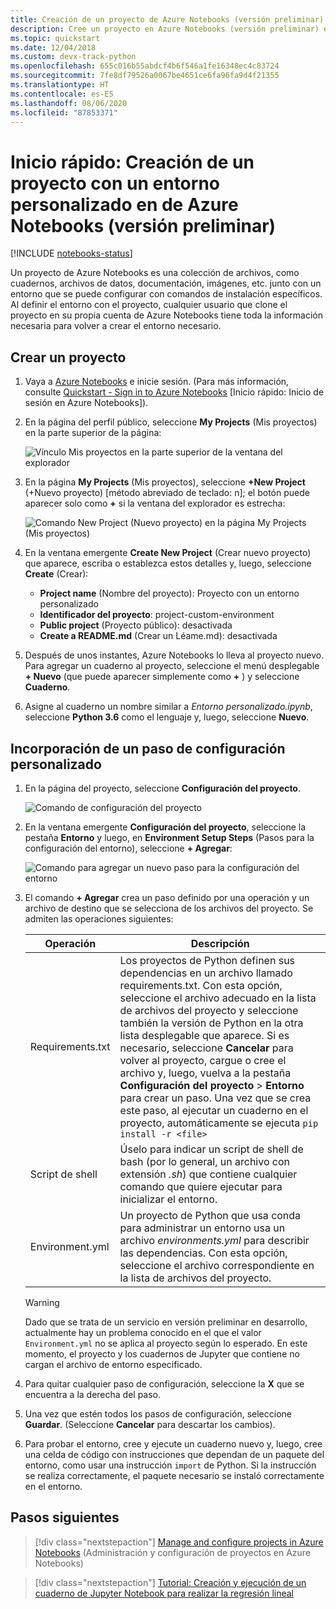 ```yaml
---
title: Creación de un proyecto de Azure Notebooks (versión preliminar) con un entorno personalizado
description: Cree un proyecto en Azure Notebooks (versión preliminar) que esté configurado con un conjunto específico de scripts de inicio y paquetes instalados.
ms.topic: quickstart
ms.date: 12/04/2018
ms.custom: devx-track-python
ms.openlocfilehash: 655c016b55abdcf4b6f546a1fe16348ec4c83724
ms.sourcegitcommit: 7fe8df79526a0067be4651ce6fa96fa9d4f21355
ms.translationtype: HT
ms.contentlocale: es-ES
ms.lasthandoff: 08/06/2020
ms.locfileid: "87853371"
---
```

# <a name="quickstart-create-a-project-with-a-custom-environment-in-azure-notebooks-preview"></a>Inicio rápido: Creación de un proyecto con un entorno personalizado en de Azure Notebooks (versión preliminar)

[!INCLUDE [notebooks-status](../../includes/notebooks-status.md)]

Un proyecto de Azure Notebooks es una colección de archivos, como cuadernos, archivos de datos, documentación, imágenes, etc. junto con un entorno que se puede configurar con comandos de instalación específicos. Al definir el entorno con el proyecto, cualquier usuario que clone el proyecto en su propia cuenta de Azure Notebooks tiene toda la información necesaria para volver a crear el entorno necesario.

## <a name="create-a-project"></a>Crear un proyecto

1. Vaya a [Azure Notebooks](https://notebooks.azure.com) e inicie sesión. (Para más información, consulte [Quickstart - Sign in to Azure Notebooks](quickstart-sign-in-azure-notebooks.md) [Inicio rápido: Inicio de sesión en Azure Notebooks]).

1. En la página del perfil público, seleccione **My Projects** (Mis proyectos) en la parte superior de la página:

    ![Vínculo Mis proyectos en la parte superior de la ventana del explorador](media/quickstarts/my-projects-link.png)

1. En la página **My Projects** (Mis proyectos), seleccione **+New Project** (+Nuevo proyecto) [método abreviado de teclado: n]; el botón puede aparecer solo como **+** si la ventana del explorador es estrecha:

    ![Comando New Project (Nuevo proyecto) en la página My Projects (Mis proyectos)](media/quickstarts/new-project-command.png)

1. En la ventana emergente **Create New Project** (Crear nuevo proyecto) que aparece, escriba o establezca estos detalles y, luego, seleccione **Create** (Crear):

    - **Project name** (Nombre del proyecto): Proyecto con un entorno personalizado
    - **Identificador del proyecto**: project-custom-environment
    - **Public project** (Proyecto público): desactivada
    - **Create a README.md** (Crear un Léame.md): desactivada

1. Después de unos instantes, Azure Notebooks lo lleva al proyecto nuevo. Para agregar un cuaderno al proyecto, seleccione el menú desplegable **+ Nuevo** (que puede aparecer simplemente como **+** ) y seleccione **Cuaderno**.

1. Asigne al cuaderno un nombre similar a *Entorno personalizado.ipynb*, seleccione **Python 3.6** como el lenguaje y, luego, seleccione **Nuevo**.

## <a name="add-a-custom-setup-step"></a>Incorporación de un paso de configuración personalizado

1. En la página del proyecto, seleccione **Configuración del proyecto**.

    ![Comando de configuración del proyecto](media/quickstarts/project-settings-command.png)

1. En la ventana emergente **Configuración del proyecto**, seleccione la pestaña **Entorno** y luego, en **Environment Setup Steps** (Pasos para la configuración del entorno), seleccione **+ Agregar**:

    ![Comando para agregar un nuevo paso para la configuración del entorno](media/quickstarts/environment-add-command.png)

1. El comando **+ Agregar** crea un paso definido por una operación y un archivo de destino que se selecciona de los archivos del proyecto. Se admiten las operaciones siguientes:

   | Operación | Descripción |
   | --- | --- |
   | Requirements.txt | Los proyectos de Python definen sus dependencias en un archivo llamado requirements.txt. Con esta opción, seleccione el archivo adecuado en la lista de archivos del proyecto y seleccione también la versión de Python en la otra lista desplegable que aparece. Si es necesario, seleccione **Cancelar** para volver al proyecto, cargue o cree el archivo y, luego, vuelva a la pestaña **Configuración del proyecto** > **Entorno** para crear un paso. Una vez que se crea este paso, al ejecutar un cuaderno en el proyecto, automáticamente se ejecuta `pip install -r <file>` |
   | Script de shell | Úselo para indicar un script de shell de bash (por lo general, un archivo con extensión *.sh*) que contiene cualquier comando que quiere ejecutar para inicializar el entorno. |
   | Environment.yml | Un proyecto de Python que usa conda para administrar un entorno usa un archivo *environments.yml* para describir las dependencias. Con esta opción, seleccione el archivo correspondiente en la lista de archivos del proyecto. |

   > [!WARNING]
   > Dado que se trata de un servicio en versión preliminar en desarrollo, actualmente hay un problema conocido en el que el valor `Environment.yml` no se aplica al proyecto según lo esperado. En este momento, el proyecto y los cuadernos de Jupyter que contiene no cargan el archivo de entorno especificado.

1. Para quitar cualquier paso de configuración, seleccione la **X** que se encuentra a la derecha del paso.

1. Una vez que estén todos los pasos de configuración, seleccione **Guardar**. (Seleccione **Cancelar** para descartar los cambios).

1. Para probar el entorno, cree y ejecute un cuaderno nuevo y, luego, cree una celda de código con instrucciones que dependan de un paquete del entorno, como usar una instrucción `import` de Python. Si la instrucción se realiza correctamente, el paquete necesario se instaló correctamente en el entorno.

## <a name="next-steps"></a>Pasos siguientes

> [!div class="nextstepaction"]
> [Manage and configure projects in Azure Notebooks](configure-manage-azure-notebooks-projects.md) (Administración y configuración de proyectos en Azure Notebooks)

> [!div class="nextstepaction"]
> [Tutorial: Creación y ejecución de un cuaderno de Jupyter Notebook para realizar la regresión lineal](tutorial-create-run-jupyter-notebook.md)
